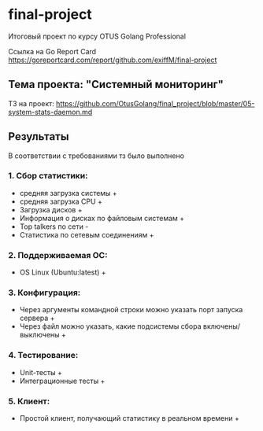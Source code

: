 # final-project

Итоговый проект по курсу OTUS Golang Professional

Ссылка на Go Report Card https://goreportcard.com/report/github.com/exiffM/final-project

## Тема проекта: "Системный мониторинг"
ТЗ на проект: https://github.com/OtusGolang/final_project/blob/master/05-system-stats-daemon.md

## Результаты
В соответствии с требованиями тз было выполнено
### 1. Сбор статистики:
- средняя загрузка системы +
- средняя загрузка CPU +
- Загрузка дисков +
- Информация о дисках по файловым системам +
- Top talkers по сети -
- Статистика по сетевым соединениям +
### 2. Поддерживаемая ОС:
- OS Linux (Ubuntu:latest) +
### 3. Конфигурация:
- Через аргументы командной строки можно указать порт запуска сервера +
- Через файл можно указать, какие подсистемы сбора включены/выключены +
### 4. Тестирование:
- Unit-тесты +
- Интеграционные тесты +
### 5. Клиент:
- Простой клиент, получающий статистику в реальном времени +
